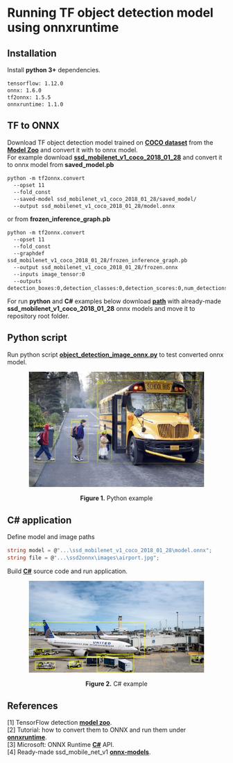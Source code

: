 # Running TF object detection model using onnxruntime


## Installation
Install **python 3+** dependencies.  
```
tensorflow: 1.12.0
onnx: 1.6.0
tf2onnx: 1.5.5
onnxruntime: 1.1.0
```

## TF to ONNX
Download TF object detection model trained on [**COCO dataset**](https://cocodataset.org/#home) from the [**Model Zoo**](https://github.com/tensorflow/models/blob/master/research/object_detection/g3doc/tf1_detection_zoo.md) and convert it with to onnx model.  
For example download [**ssd_mobilenet_v1_coco_2018_01_28**](http://download.tensorflow.org/models/object_detection/ssd_mobilenet_v1_coco_2018_01_28.tar.gz) and convert it to onnx model from **saved_model.pb**
```
python -m tf2onnx.convert 
  --opset 11 
  --fold_const 
  --saved-model ssd_mobilenet_v1_coco_2018_01_28/saved_model/ 
  --output ssd_mobilenet_v1_coco_2018_01_28/model.onnx
```
or from **frozen_inference_graph.pb**
```
python -m tf2onnx.convert 
  --opset 11 
  --fold_const 
  --graphdef ssd_mobilenet_v1_coco_2018_01_28/frozen_inference_graph.pb 
  --output ssd_mobilenet_v1_coco_2018_01_28/frozen.onnx 
  --inputs image_tensor:0 
  --outputs detection_boxes:0,detection_classes:0,detection_scores:0,num_detections:0
```
For run **python** and **C#** examples below download [**path**](https://yadi.sk/d/ap5F1VPma6qMGQ?w=1) with already-made **ssd_mobilenet_v1_coco_2018_01_28** onnx models and move it to repository root folder.

## Python script
Run python script [**object_detection_image_onnx.py**](object_detection_image_onnx.py) to test converted onnx model.  
<p align="center"><img width="80%" src="docs/python.jpg" /></p>
<p align="center"><b>Figure 1.</b> Python example</p>  

## C# application
Define model and image paths
```c#
string model = @"...\ssd_mobilenet_v1_coco_2018_01_28\model.onnx";
string file = @"...\ssd2onnx\images\airport.jpg";
```
Build [**C#**](/csharp) source code and run application.  
<p align="center"><img width="80%" src="docs/csharp.jpg" /></p>
<p align="center"><b>Figure 2.</b> C# example</p>  

## References
[1] TensorFlow detection [**model zoo**](https://github.com/tensorflow/models/blob/master/research/object_detection/g3doc/detection_model_zoo.md).  
[2] Tutorial: how to convert them to ONNX and run them under [**onnxruntime**](https://github.com/onnx/tensorflow-onnx/blob/master/tutorials/ConvertingSSDMobilenetToONNX.ipynb).  
[3] Microsoft: ONNX Runtime [**C#**](https://github.com/microsoft/onnxruntime/blob/master/docs/CSharp_API.md) API.  
[4] Ready-made ssd_mobile_net_v1 [**onnx-models**](https://yadi.sk/d/RQlhrFvJktxMpw).  
